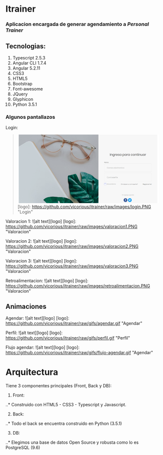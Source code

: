 # Itrainer

### Aplicacion encargada de generar agendamiento a *Personal Trainer*

## Tecnologias:

1. Typescript 2.5.3
2. Angular CLI 1.7.4
3. Angular 5.2.11
4. CSS3
5. HTML5
6. Bootstrap
7. Font-awesome
8. JQuery
9. Glyphicon
10. Python 3.5.1

### Algunos pantallazos


Login: 
> ![SPL Pruebas](/raw/images/login.PNG)
[logo]: https://github.com/vicorious/itrainer/raw/images/login.PNG "Login"

Valoracion 1: 
![alt text][logo]
[logo]: https://github.com/vicorious/itrainer/raw/images/valoracion1.PNG "Valoracion"

Valoracion 2: 
![alt text][logo]
[logo]: https://github.com/vicorious/itrainer/raw/images/valoracion2.PNG "Valoracion"

Valoracion 3: 
![alt text][logo]
[logo]: https://github.com/vicorious/itrainer/raw/images/valoracion3.PNG "Valoracion"

Retroalimentacion: 
![alt text][logo]
[logo]: https://github.com/vicorious/itrainer/raw/images/retroalimentacion.PNG "Valoracion"

Animaciones
---
Agendar: 
![alt text][logo]
[logo]: https://github.com/vicorious/itrainer/raw/gifs/agendar.gif "Agendar"

Perfil: 
![alt text][logo]
[logo]: https://github.com/vicorious/itrainer/raw/gifs/perfil.gif "Perfil"

Flujo agendar: 
![alt text][logo]
[logo]: https://github.com/vicorious/itrainer/raw/gifs/flujo-agendar.gif "Agendar"


# Arquitectura

Tiene 3 componentes principales (Front, Back y DB):

1. Front:

..* Construido con HTML5 - CSS3 - Typescript y Javascript.

2. Back:

..* Todo el back se encuentra construido en Python (3.5.1)

3. DB:

..* Elegimos una base de datos Open Source y robusta como lo es PostgreSQL (9.6)